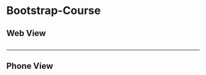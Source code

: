 # Bootstrap-Course

<h2>Web View</h2>
<img scr="img/Web-view.PNG" style="width=60%">

<hr>
<h2>Phone View</h2>
<img scr="img/Phone-view.PNG" style="width=60%">